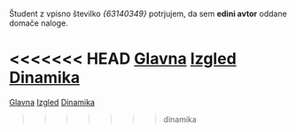 Študent z vpisno številko _{63140349}_ potrjujem, da sem __edini avtor__ oddane domače naloge.

<<<<<<< HEAD
[Glavna](https://rawgit.com/{ramtada1}/stroboskop/master/stroboskop.html)
[Izgled](https://rawgit.com/{ramtada1}/stroboskop/izgled/stroboskop.html)
[Dinamika](https://rawgit.com/{ramtada1}/stroboskop/dinamika/stroboskop.html)
=======
[Glavna](https://rawgit.com/ramtada1/stroboskop/master/stroboskop.html)
[Izgled](https://rawgit.com/ramtada1/stroboskop/izgled/stroboskop.html)
[Dinamika](https://rawgit.com/ramtada1/stroboskop/dinamika/stroboskop.html)
>>>>>>> dinamika
